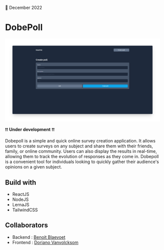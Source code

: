 📅 December 2022

# DobePoll

![Screenshot](/Screenshot.png)

❗❗ **Under development** ❗❗

Dobepoll is a simple and quick online survey creation application. It allows users to create surveys on any subject and share them with their friends, family, or online community. Users can also display the results in real-time, allowing them to track the evolution of responses as they come in. Dobepoll is a convenient tool for individuals looking to quickly gather their audience's opinions on a given subject.

## Build with

- ReactJS
- NodeJS
- LernaJS
- TailwindCSS

## Collaborators

- Backend : [Benoit Blaevoet](https://github.com/BenoitBlaevoet)
- Frontend : [Doriano Vanvolcksom](https://github.com/VVKDO98)
